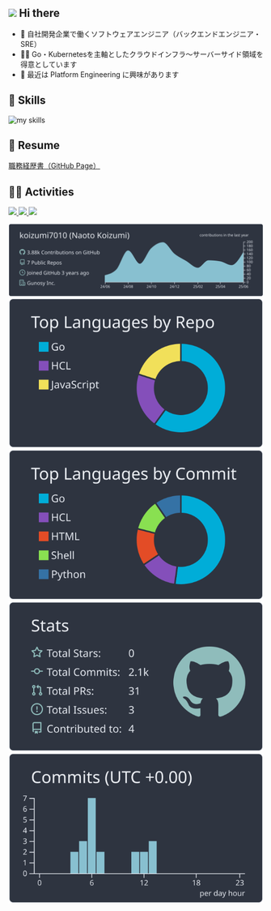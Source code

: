 ## <img src="https://media.giphy.com/media/hvRJCLFzcasrR4ia7z/giphy.gif" width="28"> Hi there

- 💼 自社開発企業で働くソフトウェアエンジニア（バックエンドエンジニア・SRE）
- 🧑‍💻 Go・Kubernetesを主軸としたクラウドインフラ〜サーバーサイド領域を得意としています
- 🌱 最近は Platform Engineering に興味があります

## 🌱 Skills

<img alt="my skills" src="https://skillicons.dev/icons?theme=dark&perline=7&i=go,docker,kubernetes,aws,terraform,githubactions,graphql,linux,mysql,redis,python,typescript,javascript,react" />

## 📝 Resume

[職務経歴書（GitHub Page）](https://koizumi7010.github.io/koizumi7010/)

## 🏃‍♀️ Activities

<p align="left">
  <a href="https://github.com/koizumi7010">
    <img height="20" src="https://komarev.com/ghpvc/?username=koizumi7010" />
  </a>
  <a href="https://github.com/koizumi7010">
    <img height="20" src="https://img.shields.io/github/followers/koizumi7010?label=follow&logo=github&style=flat" />
  </a>
  <a href="https://zenn.dev/koizumi7010">
    <img height="20" src="https://badgen.org/img/zenn/koizumi7010/articles?style=plastic" />
  </a>
</p>

[![](https://raw.githubusercontent.com/koizumi7010/koizumi7010/main/profile-summary-card-output/nord_dark/0-profile-details.svg)](https://github.com/vn7n24fzkq/github-profile-summary-cards)
[![](https://raw.githubusercontent.com/koizumi7010/koizumi7010/main/profile-summary-card-output/nord_dark/1-repos-per-language.svg)](https://github.com/vn7n24fzkq/github-profile-summary-cards) [![](https://raw.githubusercontent.com/koizumi7010/koizumi7010/main/profile-summary-card-output/nord_dark/2-most-commit-language.svg)](https://github.com/vn7n24fzkq/github-profile-summary-cards)
[![](https://raw.githubusercontent.com/koizumi7010/koizumi7010/main/profile-summary-card-output/nord_dark/3-stats.svg)](https://github.com/vn7n24fzkq/github-profile-summary-cards) [![](https://raw.githubusercontent.com/koizumi7010/koizumi7010/main/profile-summary-card-output/nord_dark/4-productive-time.svg)](https://github.com/vn7n24fzkq/github-profile-summary-cards)

<!--
This repository is a ✨ _special_ ✨ repository because its `README.md` (this file) appears on your GitHub profile.

Here are some ideas to get you started:

- 🔭 I’m currently working on ...
- 🌱 I’m currently learning ...
- 👯 I’m looking to collaborate on ...
- 🤔 I’m looking for help with ...
- 💬 Ask me about ...
- 📫 How to reach me: ...
- 😄 Pronouns: ...
- ⚡ Fun fact: ...
-->
